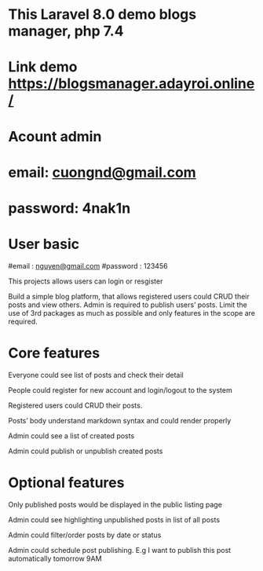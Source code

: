 # This Laravel 8.0 demo blogs manager, php 7.4
# Link demo https://blogsmanager.adayroi.online/
# Acount admin 
# email: cuongnd@gmail.com
# password: 4nak1n

# User basic
#email : nguyen@gmail.com
#password : 123456 

This projects allows users can login or resgister

Build a simple blog platform, that allows registered users could CRUD their posts and view others. Admin is required to publish users’ posts. Limit the use of 3rd packages as much as possible and only features in the scope are required.

# Core features

Everyone could see list of posts and check their detail

People could register for new account and login/logout to the system

Registered users could CRUD their posts.

Posts’ body understand markdown syntax and could render properly

Admin could see a list of created posts

Admin could publish or unpublish created posts

# Optional features
Only published posts would be displayed in the public listing page

Admin could see highlighting unpublished posts in list of all posts

Admin could filter/order posts by date or status

Admin could schedule post publishing. E.g I want to publish this post automatically tomorrow 9AM

